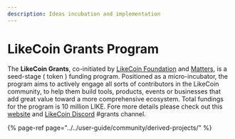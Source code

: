 ```yaml
---
description: Ideas incubation and implementation
---
```


# LikeCoin Grants Program

The **LikeCoin Grants**, co-initiated by [LikeCoin Foundation](https://like.co/) and [Matters](https://matters.news/), is a seed-stage \( token \) funding program. Positioned as a micro-incubator, the program aims to actively engage all sorts of contributors in the LikeCoin community, to help them build tools, products, events or businesses that add great value toward a more comprehensive ecosystem. Total fundings for the program is 10 million LIKE. Fore more details please check out this [website](https://github.com/likegrants/info/blob/main/introduction-en.md%20) and [LikeCoin Discord](https://discord.com/invite/W4DQ6peZZZ) \#grants channel.

{% page-ref page="../../user-guide/community/derived-projects/" %}







### 

